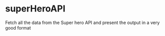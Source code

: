 # superHeroAPI
Fetch all the data from the Super hero API and present the output in a very good format
